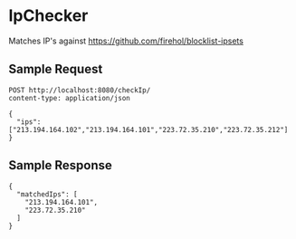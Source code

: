 # IpChecker
Matches IP's against https://github.com/firehol/blocklist-ipsets


## Sample Request
```
POST http://localhost:8080/checkIp/
content-type: application/json

{
  "ips": ["213.194.164.102","213.194.164.101","223.72.35.210","223.72.35.212"]
}
```

## Sample Response

```
{
  "matchedIps": [
    "213.194.164.101",
    "223.72.35.210"
  ]
}
```

